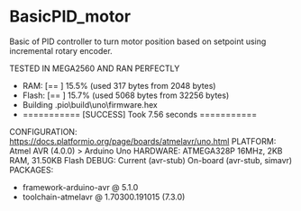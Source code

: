 # BasicPID_motor
Basic of PID controller to turn motor position based on setpoint using incremental rotary encoder.

TESTED IN MEGA2560 AND RAN PERFECTLY


- RAM:   [==        ]  15.5% (used 317 bytes from 2048 bytes)
- Flash: [==        ]  15.7% (used 5068 bytes from 32256 bytes)
- Building .pio\build\uno\firmware.hex
- =========== [SUCCESS] Took 7.56 seconds ===========

CONFIGURATION: https://docs.platformio.org/page/boards/atmelavr/uno.html
PLATFORM: Atmel AVR (4.0.0) > Arduino Uno
HARDWARE: ATMEGA328P 16MHz, 2KB RAM, 31.50KB Flash 
DEBUG: Current (avr-stub) On-board (avr-stub, simavr)
PACKAGES:
 - framework-arduino-avr @ 5.1.0
 - toolchain-atmelavr @ 1.70300.191015 (7.3.0)
